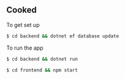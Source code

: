 ## Cooked
To get set up
```sh
$ cd backend && dotnet ef database update
```
To run the app
```sh
$ cd backend && dotnet run
```
```sh
$ cd frontend && npm start
```